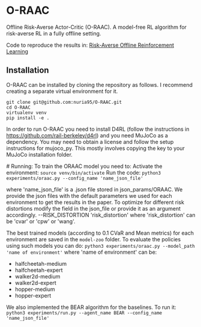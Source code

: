 # O-RAAC
Offline Risk-Averse Actor-Critic (O-RAAC). A model-free RL algorithm for risk-averse RL in a fully offline setting.

Code to reproduce the results in: [Risk-Averse Offline Reinforcement Learning]("https://openreview.net/forum?id=TBIzh9b5eaz")

## Installation

O-RAAC can be installed by cloning the repository as follows. I recommend creating a separate virtual environment for it.

```
git clone git@github.com:nuria95/O-RAAC.git
cd O-RAAC
virtualenv venv
pip install -e .
```

In order to run O-RAAC you need to install D4RL (follow the instructions in https://github.com/rail-berkeley/d4rl) and  you need MuJoCo as a dependency. You may need to obtain a license and follow the setup instructions for mujoco_py. This mostly involves copying the key to your MuJoCo installation folder.

# Running:
To train the ORAAC model you need to:
Activate the environment:
`source venv/bin/activate`
Run the code:
`python3 experiments/oraac.py --config_name 'name_json_file'`

where 'name_json_file' is a .json file stored in json_params/ORAAC.
We provide the json files with the default parameters we used for each 
environment to get the results in the paper.
To optimize for different risk distortions modify the field in the json_file
or provide it as an argument accordingly.
--RISK_DISTORTION 'risk_distortion'
where 'risk_distortion' can be 'cvar' or 'cpw' or 'wang'.
 
The best trained models (according to 0.1 CVaR and Mean metrics) for each environment are saved in the `model-zoo` folder.
To evaluate the policies using such models you can do:
`python3 experiments/oraac.py --model_path 'name of environment'`
where 'name of environment' can be:
* halfcheetah-medium
* halfcheetah-expert
* walker2d-medium
* walker2d-expert
* hopper-medium
* hopper-expert

We also implemented the BEAR algorithm for the baselines.
To run it:
`python3 experiments/run.py --agent_name BEAR --config_name 'name_json_file'`




